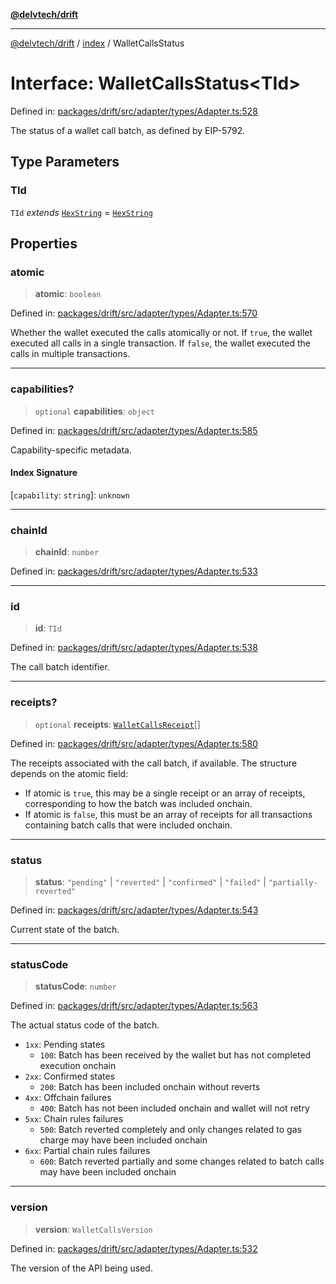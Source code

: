 [**@delvtech/drift**](../../README.md)

***

[@delvtech/drift](../../README.md) / [index](../README.md) / WalletCallsStatus

# Interface: WalletCallsStatus\<TId\>

Defined in: [packages/drift/src/adapter/types/Adapter.ts:528](https://github.com/delvtech/drift/blob/95370f81f9813e8d583ed884b0b07657be0d8f2c/packages/drift/src/adapter/types/Adapter.ts#L528)

The status of a wallet call batch, as defined by EIP-5792.

## Type Parameters

### TId

`TId` *extends* [`HexString`](../type-aliases/HexString.md) = [`HexString`](../type-aliases/HexString.md)

## Properties

### atomic

> **atomic**: `boolean`

Defined in: [packages/drift/src/adapter/types/Adapter.ts:570](https://github.com/delvtech/drift/blob/95370f81f9813e8d583ed884b0b07657be0d8f2c/packages/drift/src/adapter/types/Adapter.ts#L570)

Whether the wallet executed the calls atomically or not. If `true`, the
wallet executed all calls in a single transaction. If `false`, the wallet
executed the calls in multiple transactions.

***

### capabilities?

> `optional` **capabilities**: `object`

Defined in: [packages/drift/src/adapter/types/Adapter.ts:585](https://github.com/delvtech/drift/blob/95370f81f9813e8d583ed884b0b07657be0d8f2c/packages/drift/src/adapter/types/Adapter.ts#L585)

Capability-specific metadata.

#### Index Signature

\[`capability`: `string`\]: `unknown`

***

### chainId

> **chainId**: `number`

Defined in: [packages/drift/src/adapter/types/Adapter.ts:533](https://github.com/delvtech/drift/blob/95370f81f9813e8d583ed884b0b07657be0d8f2c/packages/drift/src/adapter/types/Adapter.ts#L533)

***

### id

> **id**: `TId`

Defined in: [packages/drift/src/adapter/types/Adapter.ts:538](https://github.com/delvtech/drift/blob/95370f81f9813e8d583ed884b0b07657be0d8f2c/packages/drift/src/adapter/types/Adapter.ts#L538)

The call batch identifier.

***

### receipts?

> `optional` **receipts**: [`WalletCallsReceipt`](WalletCallsReceipt.md)[]

Defined in: [packages/drift/src/adapter/types/Adapter.ts:580](https://github.com/delvtech/drift/blob/95370f81f9813e8d583ed884b0b07657be0d8f2c/packages/drift/src/adapter/types/Adapter.ts#L580)

The receipts associated with the call batch, if available. The structure
depends on the atomic field:
- If atomic is `true`, this may be a single receipt or an array of
  receipts, corresponding to how the batch was included onchain.
- If atomic is `false`, this must be an array of receipts for all
  transactions containing batch calls that were included onchain.

***

### status

> **status**: `"pending"` \| `"reverted"` \| `"confirmed"` \| `"failed"` \| `"partially-reverted"`

Defined in: [packages/drift/src/adapter/types/Adapter.ts:543](https://github.com/delvtech/drift/blob/95370f81f9813e8d583ed884b0b07657be0d8f2c/packages/drift/src/adapter/types/Adapter.ts#L543)

Current state of the batch.

***

### statusCode

> **statusCode**: `number`

Defined in: [packages/drift/src/adapter/types/Adapter.ts:563](https://github.com/delvtech/drift/blob/95370f81f9813e8d583ed884b0b07657be0d8f2c/packages/drift/src/adapter/types/Adapter.ts#L563)

The actual status code of the batch.
- `1xx`: Pending states
  - `100`: Batch has been received by the wallet but has not completed execution onchain
- `2xx`: Confirmed states
  - `200`: Batch has been included onchain without reverts
- ``4xx``: Offchain failures
  - `400`: Batch has not been included onchain and wallet will not retry
- `5xx`: Chain rules failures
  - `500`: Batch reverted completely and only changes related to gas charge may have been included onchain
- `6xx`: Partial chain rules failures
  - `600`: Batch reverted partially and some changes related to batch calls may have been included onchain

***

### version

> **version**: `WalletCallsVersion`

Defined in: [packages/drift/src/adapter/types/Adapter.ts:532](https://github.com/delvtech/drift/blob/95370f81f9813e8d583ed884b0b07657be0d8f2c/packages/drift/src/adapter/types/Adapter.ts#L532)

The version of the API being used.
